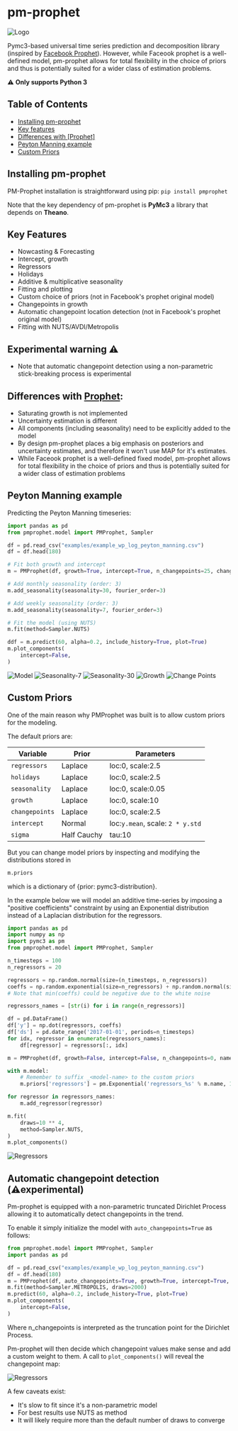 # pm-prophet 

![Logo](https://raw.githubusercontent.com/luke14free/pm-prophet/master/examples/images/prophet_logo.png)

Pymc3-based universal time series prediction and decomposition library (inspired by [Facebook Prophet](https://facebook.github.io/prophet/)). However, while Faceook prophet is a well-defined model, pm-prophet allows for total flexibility in the choice of priors and thus is potentially suited for a wider class of estimation problems.

⚠️ **Only supports Python 3**

## Table of Contents
- [Installing pm-prophet](#installing-pm-prophet)
- [Key features](#key-features)
- [Differences with [Prophet]](#differences-with-Prophet)
- [Peyton Manning example](#peyton-manning-example)
- [Custom Priors](#custom-priors)


## Installing pm-prophet

PM-Prophet installation is straightforward using pip: `pip install pmprophet`

Note that the key dependency of pm-prophet is **PyMc3** a library that depends on **Theano**.

## Key Features
* Nowcasting & Forecasting
* Intercept, growth
* Regressors
* Holidays
* Additive & multiplicative seasonality
* Fitting and plotting
* Custom choice of priors (not in Facebook's prophet original model)
* Changepoints in growth
* Automatic changepoint location detection (not in Facebook's prophet original model)
* Fitting with NUTS/AVDI/Metropolis

## Experimental warning ⚠️
* Note that automatic changepoint detection using a non-parametric stick-breaking process is experimental

## Differences with [Prophet](https://facebook.github.io/prophet/):
* Saturating growth is not implemented 
* Uncertainty estimation is different
* All components (including seasonality) need to be explicitly added to the model
* By design pm-prophet places a big emphasis on posteriors and uncertainty estimates, and therefore it won't use MAP
for it's estimates.
* While Faceook prophet is a well-defined fixed model, pm-prophet allows for total flexibility in the choice of priors 
and thus is potentially suited for a wider class of estimation problems

## Peyton Manning example
Predicting the Peyton Manning timeseries:
```python
import pandas as pd
from pmprophet.model import PMProphet, Sampler

df = pd.read_csv("examples/example_wp_log_peyton_manning.csv")
df = df.head(180)

# Fit both growth and intercept
m = PMProphet(df, growth=True, intercept=True, n_changepoints=25, changepoints_prior_scale=.01, name='model')

# Add monthly seasonality (order: 3)
m.add_seasonality(seasonality=30, fourier_order=3)

# Add weekly seasonality (order: 3)
m.add_seasonality(seasonality=7, fourier_order=3)

# Fit the model (using NUTS)
m.fit(method=Sampler.NUTS)

ddf = m.predict(60, alpha=0.2, include_history=True, plot=True)
m.plot_components(
    intercept=False,
)
```

![Model](https://raw.githubusercontent.com/luke14free/pm-prophet/master/examples/images/model.png)
![Seasonality-7](https://raw.githubusercontent.com/luke14free/pm-prophet/master/examples/images/seasonality7.png)
![Seasonality-30](https://raw.githubusercontent.com/luke14free/pm-prophet/master/examples/images/seasonality30.png)
![Growth](https://raw.githubusercontent.com/luke14free/pm-prophet/master/examples/images/growth.png)
![Change Points](https://raw.githubusercontent.com/luke14free/pm-prophet/master/examples/images/changepoints.png)
## Custom Priors

One of the main reason why PMProphet was built is to allow custom priors for the modeling.

The default priors are:

Variable | Prior | Parameters
--- | --- | --- 
`regressors` | Laplace | loc:0, scale:2.5 
`holidays` | Laplace | loc:0, scale:2.5 
`seasonality` | Laplace | loc:0, scale:0.05
`growth` | Laplace | loc:0, scale:10 
`changepoints` | Laplace | loc:0, scale:2.5 
`intercept` | Normal | loc:`y.mean`, scale: `2 * y.std`
`sigma` | Half Cauchy | tau:10

But you can change model priors by inspecting and modifying the distributions stored in

```python
m.priors
```

which is a dictionary of {prior: pymc3-distribution}.

In the example below we will model an additive time-series by imposing a "positive coefficients"
constraint by using an Exponential distribution instead of a Laplacian distribution for the regressors.

```python
import pandas as pd
import numpy as np
import pymc3 as pm
from pmprophet.model import PMProphet, Sampler

n_timesteps = 100
n_regressors = 20

regressors = np.random.normal(size=(n_timesteps, n_regressors))
coeffs = np.random.exponential(size=n_regressors) + np.random.normal(size=n_regressors)
# Note that min(coeffs) could be negative due to the white noise

regressors_names = [str(i) for i in range(n_regressors)]

df = pd.DataFrame()
df['y'] = np.dot(regressors, coeffs)
df['ds'] = pd.date_range('2017-01-01', periods=n_timesteps)
for idx, regressor in enumerate(regressors_names):
    df[regressor] = regressors[:, idx]

m = PMProphet(df, growth=False, intercept=False, n_changepoints=0, name='model')

with m.model:
    # Remember to suffix _<model-name> to the custom priors
    m.priors['regressors'] = pm.Exponential('regressors_%s' % m.name, 1, shape=n_regressors)

for regressor in regressors_names:
    m.add_regressor(regressor)

m.fit(
    draws=10 ** 4,
    method=Sampler.NUTS,
)
m.plot_components()
```

![Regressors](https://raw.githubusercontent.com/luke14free/pm-prophet/master/examples/images/regressors.png)


## Automatic changepoint detection (⚠️experimental)

Pm-prophet is equipped with a non-parametric truncated Dirichlet Process allowing it to automatically detect
changepoints in the trend.

To enable it simply initialize the model with `auto_changepoints=True` as follows:

```python
from pmprophet.model import PMProphet, Sampler
import pandas as pd

df = pd.read_csv("examples/example_wp_log_peyton_manning.csv")
df = df.head(180)
m = PMProphet(df, auto_changepoints=True, growth=True, intercept=True, name='model')
m.fit(method=Sampler.METROPOLIS, draws=2000)
m.predict(60, alpha=0.2, include_history=True, plot=True)
m.plot_components(
    intercept=False,
)
```

Where n_changepoints is interpreted as the truncation point for the Dirichlet Process.

Pm-prophet will then decide which changepoint values make sense and add a custom weight to them.
A call to `plot_components()` will reveal the changepoint map:

![Regressors](https://raw.githubusercontent.com/luke14free/pm-prophet/master/examples/images/automatic-changepoint-detection.png)

A few caveats exist:
- It's slow to fit since it's a non-parametric model
- For best results use NUTS as method
- It will likely require more than the default number of draws to converge
